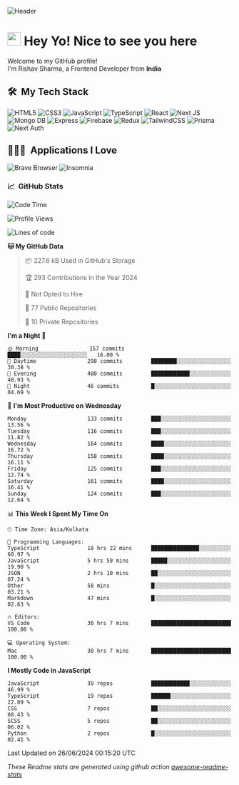 ![Header](https://github.com/0xrishavsharma/0xrishavsharma/assets/63146727/d1ced55d-0def-4c32-8adf-552853988438)


<h1>
  <img src="https://emojis.slackmojis.com/emojis/images/1531849430/4246/blob-sunglasses.gif?1531849430" width="30"/> 
  Hey Yo! Nice to see you here 
<!--   <img src="https://user-images.githubusercontent.com/18350557/176309783-0785949b-9127-417c-8b55-ab5a4333674e.gif" width="30"/>  -->
</h1> 

<p>Welcome to my GitHub profile! </br> I'm Rishav Sharma, a Frontend Developer from <b>India</b>
<h2> 🛠 &nbsp;My Tech Stack</h3>

  ![HTML5](https://img.shields.io/badge/html5-%23E34F26.svg?style=for-the-badge&logo=html5&logoColor=white)
  ![CSS3](https://img.shields.io/badge/css3-%231572B6.svg?style=for-the-badge&logo=css3&logoColor=white)
  ![JavaScript](https://img.shields.io/badge/javascript-%23323330.svg?style=for-the-badge&logo=javascript&logoColor=%23F7DF1E)
  ![TypeScript](https://img.shields.io/badge/typescript-%23007ACC.svg?style=for-the-badge&logo=typescript&logoColor=white)
  ![React](https://img.shields.io/badge/react-%2320232a.svg?style=for-the-badge&logo=react&logoColor=%2361DAFB)
  ![Next JS](https://img.shields.io/badge/Next-black?style=for-the-badge&logo=next.js&logoColor=white)
  ![Mongo DB](https://img.shields.io/badge/MongoDB-13AA52?style=for-the-badge&logo=next.js&logoColor=white)
  ![Express](https://img.shields.io/badge/Express-1D1F21?style=for-the-badge&logo=express&logoColor=white)
  ![Firebase](https://img.shields.io/badge/Firebase-039BE5?style=for-the-badge&logo=Firebase&logoColor=white)
  ![Redux](https://img.shields.io/badge/redux-%23593d88.svg?style=for-the-badge&logo=redux&logoColor=white)
  ![TailwindCSS](https://img.shields.io/badge/tailwindcss-%2338B2AC.svg?style=for-the-badge&logo=tailwind-css&logoColor=white)
  ![Prisma](https://img.shields.io/badge/Prisma-3982CE?style=for-the-badge&logo=Prisma&logoColor=white)
  ![Next Auth](https://img.shields.io/badge/next--auth-3982CE?style=for-the-badge&logo=auth&logoColor=white)

<h2> 👨🏻‍💻 &nbsp;Applications I Love </h3>

  ![Brave Browser](https://img.shields.io/badge/-Brave_Browser-FB542B?style=for-the-badge&logo=brave&logoColor=white)
  ![Insomnia](https://img.shields.io/badge/-Insomnia-5849BE?style=for-the-badge&logo=insomnia&logoColor=white)


<h3> 📈 &nbsp;GitHub Stats </h3>

<!--START_SECTION:waka-->
![Code Time](http://img.shields.io/badge/Code%20Time-151%20hrs%2023%20mins-blue)

![Profile Views](http://img.shields.io/badge/Profile%20Views-0-blue)

![Lines of code](https://img.shields.io/badge/From%20Hello%20World%20I%27ve%20Written-8.2%20million%20lines%20of%20code-blue)

**🐱 My GitHub Data** 

> 📦 227.6 kB Used in GitHub's Storage 
 > 
> 🏆 293 Contributions in the Year 2024
 > 
> 🚫 Not Opted to Hire
 > 
> 📜 77 Public Repositories 
 > 
> 🔑 10 Private Repositories 
 > 
**I'm a Night 🦉** 

```text
🌞 Morning                157 commits         ████░░░░░░░░░░░░░░░░░░░░░   16.00 % 
🌆 Daytime                298 commits         ████████░░░░░░░░░░░░░░░░░   30.38 % 
🌃 Evening                480 commits         ████████████░░░░░░░░░░░░░   48.93 % 
🌙 Night                  46 commits          █░░░░░░░░░░░░░░░░░░░░░░░░   04.69 % 
```
📅 **I'm Most Productive on Wednesday** 

```text
Monday                   133 commits         ███░░░░░░░░░░░░░░░░░░░░░░   13.56 % 
Tuesday                  116 commits         ███░░░░░░░░░░░░░░░░░░░░░░   11.82 % 
Wednesday                164 commits         ████░░░░░░░░░░░░░░░░░░░░░   16.72 % 
Thursday                 158 commits         ████░░░░░░░░░░░░░░░░░░░░░   16.11 % 
Friday                   125 commits         ███░░░░░░░░░░░░░░░░░░░░░░   12.74 % 
Saturday                 161 commits         ████░░░░░░░░░░░░░░░░░░░░░   16.41 % 
Sunday                   124 commits         ███░░░░░░░░░░░░░░░░░░░░░░   12.64 % 
```


📊 **This Week I Spent My Time On** 

```text
🕑︎ Time Zone: Asia/Kolkata

💬 Programming Languages: 
TypeScript               18 hrs 22 mins      ███████████████░░░░░░░░░░   60.97 % 
JavaScript               5 hrs 59 mins       █████░░░░░░░░░░░░░░░░░░░░   19.90 % 
JSON                     2 hrs 10 mins       ██░░░░░░░░░░░░░░░░░░░░░░░   07.24 % 
Other                    58 mins             █░░░░░░░░░░░░░░░░░░░░░░░░   03.21 % 
Markdown                 47 mins             █░░░░░░░░░░░░░░░░░░░░░░░░   02.63 % 

🔥 Editors: 
VS Code                  30 hrs 7 mins       █████████████████████████   100.00 % 

💻 Operating System: 
Mac                      30 hrs 7 mins       █████████████████████████   100.00 % 
```

**I Mostly Code in JavaScript** 

```text
JavaScript               39 repos            ████████████░░░░░░░░░░░░░   46.99 % 
TypeScript               19 repos            ██████░░░░░░░░░░░░░░░░░░░   22.89 % 
CSS                      7 repos             ██░░░░░░░░░░░░░░░░░░░░░░░   08.43 % 
SCSS                     5 repos             ██░░░░░░░░░░░░░░░░░░░░░░░   06.02 % 
Python                   2 repos             █░░░░░░░░░░░░░░░░░░░░░░░░   02.41 % 
```




 Last Updated on 26/06/2024 00:15:20 UTC
<!--END_SECTION:waka-->
*These Readme stats are generated using github action [awesome-readme-stats](https://github.com/anmol098/waka-readme-stats)*
